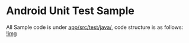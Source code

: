 # Android Unit Test Sample
All Sample code is under [app/src/test/java/](https://github.com/leeowenowen/AndroidUnitTest/tree/master/app/src/test/java), code structure is as follows:
[!img](https://raw.githubusercontent.com/wiki/leeowenowen/AndroidUnitTest/unittest.png)
